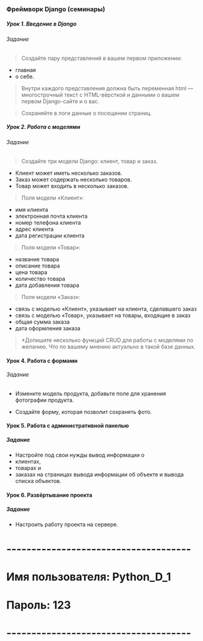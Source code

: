### Фреймворк Django (семинары)
##### Урок 1. Введение в Django
###### Задание
> Создайте пару представлений в вашем первом приложении:
- главная
- о себе.

>Внутри каждого представления должна быть переменная html — многострочный текст с HTML-вёрсткой и данными о вашем первом Django-сайте и о вас.

>Сохраняйте в логи данные о посещении страниц.


##### Урок 2. Работа с моделями
###### Задание

>Создайте три модели Django: клиент, товар и заказ.

- Клиент может иметь несколько заказов.
- Заказ может содержать несколько товаров.
- Товар может входить в несколько заказов.

>Поля модели «Клиент»:
- имя клиента
- электронная почта клиента
- номер телефона клиента
- адрес клиента
- дата регистрации клиента

>Поля модели «Товар»:
- название товара
- описание товара
- цена товара 
- количество товара
- дата добавления товара

>Поля модели «Заказ»:
- связь с моделью «Клиент», указывает на клиента, сделавшего заказ
- связь с моделью «Товар», указывает на товары, входящие в заказ
- общая сумма заказа
- дата оформления заказа

>*Допишите несколько функций CRUD для работы с моделями по желанию. Что по вашему мнению актуально в такой базе данных.


#### Урок 4. Работа с формами
###### Задание
- Измените модель продукта, добавьте поле для хранения фотографии продукта.

- Создайте форму, которая позволит сохранять фото.


#### Урок 5. Работа с административной панелью
##### Задание
- Настройте под свои нужды вывод информации о 
- клиентах, 
- товарах и 
- заказах на страницах вывода информации об объекте и вывода списка объектов.


#### Урок 6. Развёртывание проекта
##### Задание
- Настроить работу проекта на сервере.

# -------------------------------------

# Имя пользователя:  Python_D_1
# Пароль:            123

# -------------------------------------
